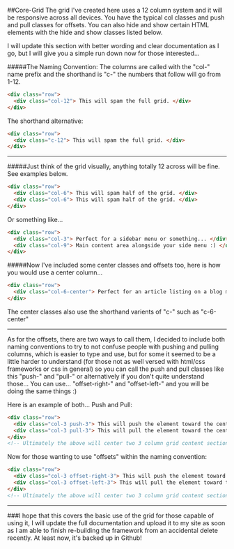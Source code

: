 ##Core-Grid
The grid I've created here uses a 12 column system and it will be responsive across all devices. You have the typical col classes and push and pull classes for offsets. You can also hide and show certain HTML elements with the hide and show classes listed below.

I will update this section with better wording and clear documentation as I go, but I will give you a simple run down now for those interested...

#####The Naming Convention:
The columns are called with the "col-" name prefix and the shorthand is "c-" the numbers that follow will go from 1-12. 

```HTML
<div class="row">
  <div class="col-12"> This will spam the full grid. </div>
</div>
```
The shorthand alternative:
```HTML
<div class="row">
  <div class="c-12"> This will spam the full grid. </div>
</div>
```

---

#####Just think of the grid visually, anything totally 12 across will be fine. See examples below.

```HTML
<div class="row">
  <div class="col-6"> This will spam half of the grid. </div>
  <div class="col-6"> This will spam half of the grid. </div>
</div>
```
Or something like...
```HTML
<div class="row">
  <div class="col-3"> Perfect for a sidebar menu or something... </div>
  <div class="col-9"> Main content area alongside your side menu :) </div>
</div>
```

#####Now I've included some center classes and offsets too, here is how you would use a center column...

```HTML
<div class="row">
  <div class="col-6-center"> Perfect for an article listing on a blog maybe? </div>
</div>
```
The center classes also use the shorthand varients of "c-" such as "c-6-center"

---

As for the offsets, there are two ways to call them, I decided to include both naming conventions to try to not confuse people with pushing and pulling columns, which is easier to type and use, but for some it seemed to be a little harder to understand (for those not as well versed with html/css frameworks or css in general) so you can call the push and pull classes like this "push-" and "pull-" or alternatively if you don't quite understand those... You can use... "offset-right-" and "offset-left-" and you will be doing the same things :)

Here is an example of both... Push and Pull:
```HTML
<div class="row">
  <div class="col-3 push-3"> This will push the element toward the center towards the right</div>
  <div class="col-3 pull-3"> This will pull the element toward the center towards the left </div>
</div>
<!-- Ultimately the above will center two 3 column grid content sections next to each other, if you do the math it all still totals to 12-->
```
Now for those wanting to use "offsets" within the naming convention:
```HTML
<div class="row">
  <div class="col-3 offset-right-3"> This will push the element toward the center towards the right</div>
  <div class="col-3 offset-left-3"> This will pull the element toward the center towards the left </div>
</div>
<!-- Ultimately the above will center two 3 column grid content sections next to each other, if you do the math it all still totals to 12-->
```

---


###I hope that this covers the basic use of the grid for those capable of using it, I will update the full documentation and upload it to my site as soon as I am able to finish re-building the framework from an accidental delete recently. At least now, it's backed up in Github!
